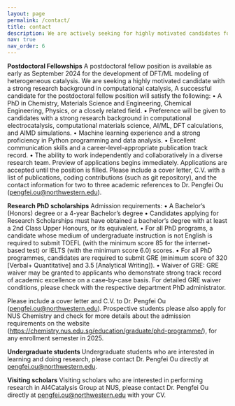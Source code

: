 ```yaml
---
layout: page
permalink: /contact/
title: contact
description: We are actively seeking for highly motivated candidates for postdoctoral fellowshipes, research PhD scholarship, undergraduate students, and visiting scholars.
nav: true
nav_order: 6
---
```


<b>Postdoctoral Fellowships</b>
A postdoctoral fellow position is available as early as September 2024 for the development of DFT/ML modeling of heterogeneous catalysis. We are seeking a highly motivated candidate with a strong research background in computational catalysis, 
A successful candidate for the postdoctoral fellow position will satisfy the following:
•	A PhD in Chemistry, Materials Science and Engineering, Chemical Engineering, Physics, or a closely related field.
•	Preference will be given to candidates with a strong research background in computational electrocatalysis, computational materials science, AI/ML, DFT calculations, and AIMD simulations.
•	Machine learning experience and a strong proficiency in Python programming and data analysis.
•	Excellent communication skills and a career-level-appropriate publication track record.
•	The ability to work independently and collaboratively in a diverse research team.
Preview of applications begins immediately. Applications are accepted until the position is filled.
Please include a cover letter, C.V. with a list of publications, coding contributions (such as git repository), and the contact information for two to three academic references to Dr. Pengfei Ou (pengfei.ou@northwestern.edu).

<b>Research PhD scholarships</b>
Admission requirements:
•	A Bachelor’s (Honors) degree or a 4-year Bachelor’s degree
•	Candidates applying for Research Scholarships must have obtained a bachelor’s degree with at least a 2nd Class Upper Honours, or its equivalent.
•	For all PhD programs, a candidate whose medium of undergraduate instruction is not English is required to submit TOEFL (with the minimum score 85 for the internet-based test) or IELTS (with the minimum score 6.0) scores.
•	For all PhD programmes, candidates are required to submit GRE (minimum score of 320 [Verbal+ Quantitative] and 3.5 [Analytical Writing]).
•	Waiver of GRE: GRE waiver may be granted to applicants who demonstrate strong track record of academic excellence on a case-by-case basis. For detailed GRE waiver
conditions, please check with the respective department PhD administrator.

Please include a cover letter and C.V. to Dr. Pengfei Ou (pengfei.ou@northwestern.edu). Prospective students please also apply for NUS Chemistry and check for more details about the admission requirements on the website (https://chemistry.nus.edu.sg/education/graduate/phd-programme/), for any enrollment semester in 2025.

<b> Undergraduate students </b>
Undergraduate students who are interested in learning and doing research, please contact Dr. Pengfei Ou directly at pengfei.ou@northwestern.edu.

<b>Visiting scholars</b>
Visiting scholars who are interested in performing research in AI4Catalysis Group at NUS, please contact Dr. Pengfei Ou directly at pengfei.ou@northwestern.edu with your CV.
